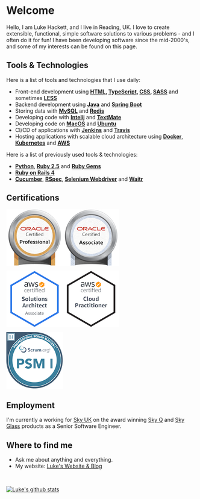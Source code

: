 # Welcome

Hello, I am Luke Hackett, and I live in Reading, UK. I love to create extensible, functional, simple software solutions to various problems - and I often do it for fun! I have been developing software since the mid-2000's, and some of my interests can be found on this page.


## Tools & Technologies

Here is a list of tools and technologies that I use daily:

- Front-end development using **[HTML][html], [TypeScript][typescript], [CSS][css], [SASS][sass]** and sometimes **[LESS][less]**
- Backend development using **[Java][java]** and **[Spring Boot][spring]**
- Storing data with **[MySQL][mysql]** and **[Redis][redis]**
- Developing code with **[Intelij][idea]** and **[TextMate][mate]**
- Developing code on **[MacOS][macos]** and **[Ubuntu][ubuntu]**
- CI/CD of applications with **[Jenkins][jenkins]** and **[Travis][travis]**
- Hosting applications with scalable cloud architecture using **[Docker][docker]**, **[Kubernetes][k8s]** and **[AWS][aws]**

Here is a list of previously used tools & technologies:

- **[Python][python]**, **[Ruby 2.5][ruby]** and **[Ruby Gems][gems]**
- **[Ruby on Rails 4][rails]**
- **[Cucumber][cucumber]**, **[RSpec][rspec]**, **[Selenium Webdriver][selenium]** and **[Waitr][waitr]**


## Certifications

<div style="display: flex;">
<a href="https://www.credly.com/badges/21cfccd0-69d1-4ff1-a733-aa7695eec714/public_url" target="_blank" rel="noopener noreferrer">
    <img label="Oracle Certified Professional Java 8 SE Programmer" width="150" height="150" src="./badges/oracle-certified-professional-java-se-8-programmer.png" />
</a>

<a href="https://www.credly.com/badges/4cf1c26a-13d6-4826-960b-a88730fadb52/public_url" target="_blank" rel="noopener noreferrer">
    <img label="Oracle Certified Associate Java 8 SE Programmer" width="150" height="150" src="./badges/oracle-certified-associate-java-se-8-programmer.png" />
</a>
</div>

<div style="display: flex; margin-top: 10px">
<a href="https://www.credly.com/badges/3df6bc98-28c9-4328-81ae-cc741f12ec42/public_url" target="_blank" rel="noopener noreferrer">
    <img label="AWS Certified Solutions Architect – Associate" width="150" height="150" src="./badges/aws-certified-solutions-architect-associate.png" />
</a>
    
<a href="https://www.credly.com/badges/ab30fa45-185b-44e3-b284-31977d15a88a/public_url" target="_blank" rel="noopener noreferrer">
    <img label="AWS Certified Cloud Practitioner" width="150" height="150" src="./badges/aws-certified-cloud-practitioner.png" />
</a>
</div>

<div style="display: flex; margin-top: 10px">
<a href="https://www.credly.com/badges/9e2fa46e-0ae8-4222-b2c8-51a47db65f4c/public_url" target="_blank" rel="noopener noreferrer">
    <img label="Professional Scrum Master I (PSM I)" width="150" height="150" src="./badges/professional-scrum-master-psm-1-badge.png" />
</a>
</div>

## Employment

I'm currently a working for [Sky UK][sky] on the award winning [Sky Q][sky] and [Sky Glass][sky] products as a Senior Software Engineer.

## Where to find me

- Ask me about anything and everything.
- My website: [Luke's Website & Blog](https://lukehackett.com)

<br />

[![Luke's github stats](https://github-readme-stats.vercel.app/api?username=lukehackett&show_icons=true)](https://github.com/LukeHackett)


[sky]: https://sky.com
[html]: https://html.spec.whatwg.org/multipage/
[typescript]: https://www.typescriptlang.org
[css]: https://www.w3.org/Style/CSS/Overview.en.html
[sass]: https://sass-lang.com
[less]: http://lesscss.org
[java]: https://www.java.com/en/
[spring]: https://spring.io
[mysql]: https://www.mysql.com
[redis]: https://redis.io
[idea]: https://www.jetbrains.com/idea/
[mate]: https://macromates.com
[macos]: https://www.apple.com/macos/
[ubuntu]: https://ubuntu.com
[jenkins]: https://www.jenkins.io
[travis]: https://travis-ci.org
[docker]: https://www.docker.com
[k8s]: https://kubernetes.io
[aws]: https://aws.amazon.com
[python]: https://www.python.org/
[ruby]: https://www.ruby-lang.org/en/
[gems]: https://rubygems.org
[rails]: https://rubyonrails.org
[cucumber]: https://cucumber.io
[rspec]: https://rspec.info
[selenium]: https://www.selenium.dev
[waitr]: http://watir.com
